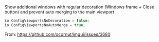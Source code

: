 Show additional windows with regular decoration (Windows frame + Close button) and prevent auto merging to the main viewport
```cpp
io.ConfigViewportsNoDecoration = false;
io.ConfigViewportsNoAutoMerge = true;
```
From: https://github.com/ocornut/imgui/issues/3680